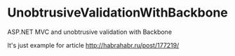 UnobtrusiveValidationWithBackbone
=================================

ASP.NET MVC and unobtrusive validation with Backbone

It's just example for article http://habrahabr.ru/post/177219/
